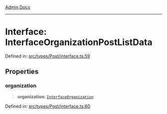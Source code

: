 [Admin Docs](/)

***

# Interface: InterfaceOrganizationPostListData

Defined in: [src/types/Post/interface.ts:59](https://github.com/PalisadoesFoundation/talawa-admin/blob/main/src/types/Post/interface.ts#L59)

## Properties

### organization

> **organization**: [`InterfaceOrganization`](types\Post\interface\README\interfaces\InterfaceOrganization.md)

Defined in: [src/types/Post/interface.ts:60](https://github.com/PalisadoesFoundation/talawa-admin/blob/main/src/types/Post/interface.ts#L60)

